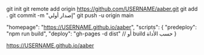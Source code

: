 git init
git remote add origin https://github.com/USERNAME/aaber.git
git add .
git commit -m "إصدار أولي"
git push -u origin main

"homepage": "https://USERNAME.github.io/aaber",
"scripts": {
"predeploy": "npm run build",
"deploy": "gh-pages -d dist" // أو build حسب الأداة
}

https://USERNAME.github.io/aaber
